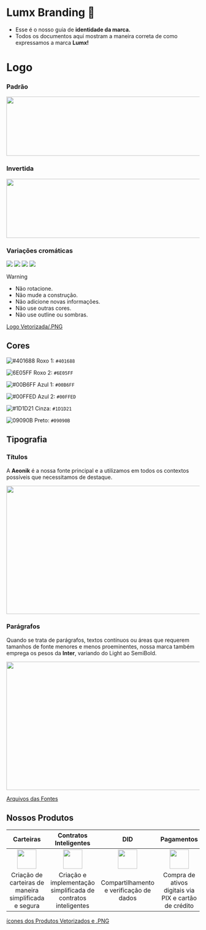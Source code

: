 # Lumx Branding 💜

* Esse é o nosso guia de **identidade da marca.**
* Todos os documentos aqui mostram a maneira correta de como expressamos a marca **Lumx!**

# Logo
### Padrão

<p align="left">
<img src="https://uploaddeimagens.com.br/images/004/729/622/original/Logo_01_copiar.png?1706822699" width="612" height="154"/>
</p>

### Invertida
<p align="left">
<img src="https://i.ibb.co/Kr7VSgV/Logo-01-copiar-white.webp" width="612" height="154"/>
</p>

### Variações cromáticas
<p align="left">
<img src="https://i.ibb.co/XbHF0by/Logo-02-icon.png"/> <img src="https://i.ibb.co/GvZQ02R/Logo-02-icon-black.png"/> <img src="https://i.ibb.co/sVwxPx8/Logo-02-icon-purple.png"/> <img src="https://i.ibb.co/1nPDJ9h/icon-copiar-2-white.png"/>
</p> 

> [!WARNING]  
>* Não rotacione.
>* Não mude a construção.
>* Não adicione novas informações.
>* Não use outras cores.
>* Não use outline ou sombras.

[Logo Vetorizada/.PNG](https://github.com/Lumx-Protocol/branding/tree/e5002e757c15f83409dd58ac4d7fe28c19bfd75c/logotipo)



## Cores

![#401688](https://i.ibb.co/cCvWVXn/roxo-01.png) Roxo 1: `#401688`

![6E05FF](https://i.ibb.co/GQnzZqJ/roxo-02.png) Roxo 2: `#6E05FF` 

![#00B6FF](https://i.ibb.co/h23p2KB/azul-01.png) Azul 1: `#00B6FF`

![#00FFED](https://i.ibb.co/Ws2HjRf/azul-02.png) Azul 2: `#00FFED`

![#1D1D21](https://i.ibb.co/47YYsbB/cinza.png) Cinza: `#1D1D21`

![09090B](https://i.ibb.co/h71GsRp/preto.png) Preto: `#09090B`

## Tipografia
### Títulos
A **Aeonik** é a nossa fonte principal e a 
utilizamos em todos os contextos 
possíveis que necessitamos de 
destaque. 

<p align="left">
<img src="https://i.ibb.co/FbB8N4j/titulo.webp" width="612" height="334"/>
</p>

### Parágrafos
Quando se trata de parágrafos, textos 
contínuos ou áreas que requerem 
tamanhos de fonte menores e menos 
proeminentes, nossa marca também 
emprega os pesos da **Inter**, variando do 
Light ao SemiBold.

<p align="left">
<img src="https://i.ibb.co/fdWSgmQ/paragrafo.webp/" width="612" height="334"/>
</p>

[Arquivos das Fontes](https://github.com/Lumx-Protocol/branding/tree/c95e30e2a38403e1d9de6da38b5949df37ab19eb/tipografia_fonts)

## Nossos Produtos

| Carteiras | Contratos Inteligentes | DID | Pagamentos |
| :--------: | :--------: | :--------: | :--------: |
| <img src="/icones_produtos/png/carteiras.png" width="50" height="50"/> | <img src="/icones_produtos/png/contratos_inteligentes.png" width="50" height="50"/> | <img src="/icones_produtos/png/did.png" width="50" height="50"/> | <img src="/icones_produtos/png/pagamentos.png" width="50" height="50"/> |
| Criação de carteiras de maneira simplificada e segura | Criação e implementação simplificada de contratos inteligentes | Compartilhamento e verificação de dados | Compra de ativos digitais via PIX e cartão de crédito |

[ícones dos Produtos Vetorizados e .PNG](https://github.com/Lumx-Protocol/branding/tree/c8ae0a4e08fd843fbbb6b73b30a0931689aafc63/icones_produtos)

